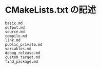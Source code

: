 # CMakeLists.txt の記述

```{toctree}
basic.md
output.md
source.md
compile.md
link.md
public_private.md
variables.md
debug_release.md
custom_target.md
find_package.md
```

